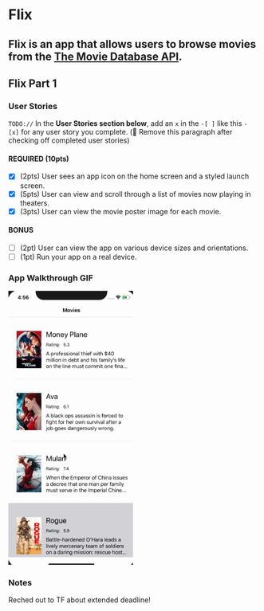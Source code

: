 # Flix

Flix is an app that allows users to browse movies from the [The Movie Database API](http://docs.themoviedb.apiary.io/#).
---

## Flix Part 1

### User Stories
`TODO://` In the **User Stories section below**, add an `x` in the `-[ ]` like this `- [x]` for any user story you complete. (🚫 Remove this paragraph after checking off completed user stories)

#### REQUIRED (10pts)
- [x] (2pts) User sees an app icon on the home screen and a styled launch screen.
- [x] (5pts) User can view and scroll through a list of movies now playing in theaters.
- [x] (3pts) User can view the movie poster image for each movie.

#### BONUS
- [ ] (2pt) User can view the app on various device sizes and orientations.
- [ ] (1pt) Run your app on a real device.

### App Walkthrough GIF
<img src="https://raw.githubusercontent.com/yaosarayin/Flix/master/Flix-part1.gif" width=250><br>

### Notes
Reched out to TF about extended deadline!

